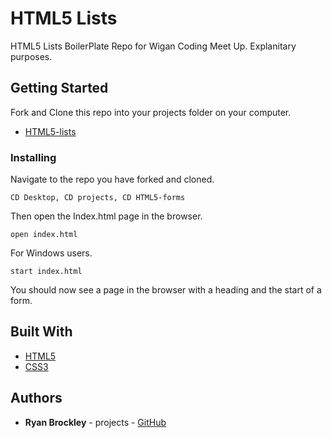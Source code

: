 # HTML5 Lists

HTML5 Lists BoilerPlate Repo for Wigan Coding Meet Up. Explanitary purposes.

## Getting Started

 Fork and Clone this repo into your projects folder on your computer.

* [HTML5-lists](https://github.com/Wigan-Coding-Meet-Up/html-lists)

### Installing

Navigate to the repo you have forked and cloned.

```
CD Desktop, CD projects, CD HTML5-forms
```

Then open the Index.html page in the browser.

```
open index.html
```

For Windows users.

```
start index.html
```

You should now see a page in the browser with a heading and the start of a form.

## Built With

* [HTML5](https://developer.mozilla.org/en-US/docs/Web/Guide/HTML/HTML5) 
* [CSS3](https://developer.mozilla.org/en-US/docs/Web/CSS/CSS3) 

## Authors

* **Ryan Brockley** - projects - [GitHub](https://github.com/RyBrockers)

